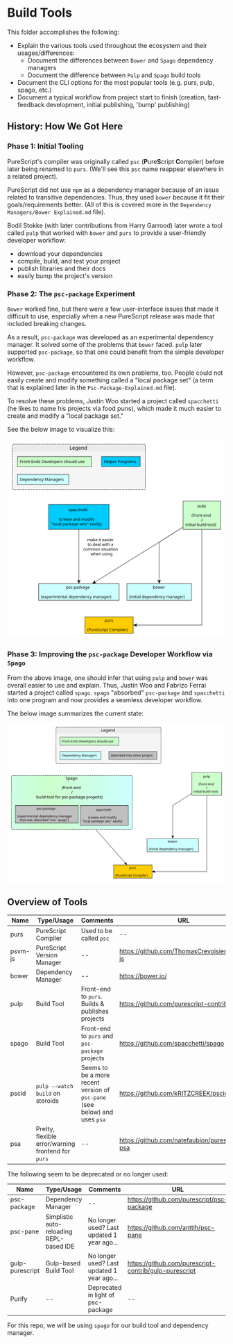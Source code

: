 # Build Tools

This folder accomplishes the following:

- Explain the various tools used throughout the ecosystem and their usages/differences:
    - Document the differences between `Bower` and `Spago` dependency managers
    - Document the difference between `Pulp` and `Spago` build tools
- Document the CLI options for the most popular tools (e.g. purs, pulp, spago, etc.)
- Document a typical workflow from project start to finish (creation, fast-feedback development, initial publishing, 'bump' publishing)

## History: How We Got Here

### Phase 1: Initial Tooling

PureScript's compiler was originally called `psc` (<strong>P</strong>ure<strong>S</strong>cript <strong>C</strong>ompiler) before later being renamed to `purs`. (We'll see this `psc` name reappear elsewhere in a related project).

PureScript did not use `npm` as a dependency manager because of an issue related to transitive dependencies. Thus, they used `bower` because it fit their goals/requirements better. (All of this is covered more in the `Dependency Managers/Bower Explained.md` file).

Bodil Stokke (with later contributions from Harry Garrood) later wrote a tool called `pulp` that worked with `bower` and `purs` to provide a user-friendly developer workflow:
- download your dependencies
- compile, build, and test your project
- publish libraries and their docs
- easily bump the project's version

### Phase 2: The `psc-package` Experiment

`Bower` worked fine, but there were a few user-interface issues that made it difficult to use, especially when a new PureScript release was made that included breaking changes.

As a result, `psc-package` was developed as an experimental dependency manager. It solved some of the problems that `bower` faced. `pulp` later supported `psc-package`, so that one could benefit from the simple developer workflow.

However, `psc-package` encountered its own problems, too. People could not easily create and modify something called a "local package set" (a term that is explained later in the `Psc-Package-Explained.md` file).

To resolve these problems, Justin Woo started a project called `spacchetti` (he likes to name his projects via food puns), which made it much easier to create and modify a "local package set."

See the below image to visualize this:

![Build Tool Relationships - No Spago "Build Tool Relationships"](./assets/Build-Tool-Relationships--no-Spago.svg)

### Phase 3: Improving the `psc-package` Developer Workflow via `Spago`

From the above image, one should infer that using `pulp` and `bower` was overall easier to use and explain. Thus, Justin Woo and Fabrizo Ferrai started a project called `spago`. `spago` "absorbed" `psc-package` and `spacchetti` into one program and now provides a seamless developer workflow.

The below image summarizes the current state:

![Build Tool Relationships "Build Tool Relationships"](./assets/Build-Tool-Relationships--With-Spago.svg)

## Overview of Tools

| Name | Type/Usage | Comments | URL |
| - | - | - | - |
| purs | PureScript Compiler | Used to be called `psc` | -- |
| psvm-js | PureScript Version Manager | -- | https://github.com/ThomasCrevoisier/psvm-js
| bower | Dependency Manager | -- | https://bower.io/ |
| pulp | Build Tool | Front-end to `purs`. Builds & publishes projects | https://github.com/purescript-contrib/pulp |
| spago | Build Tool | Front-end to `purs` and `psc-package` projects | https://github.com/spacchetti/spago
| pscid | `pulp --watch build` on steroids | Seems to be a more recent version of `psc-pane` (see below) and uses `psa` | https://github.com/kRITZCREEK/pscid
| psa | Pretty, flexible error/warning frontend for `purs` | -- | https://github.com/natefaubion/purescript-psa

The following seem to be deprecated or no longer used:

| Name | Type/Usage | Comments | URL |
| - | - | - | - |
| psc-package | Dependency Manager | -- | https://github.com/purescript/psc-package |
| psc-pane | Simplistic auto-reloading REPL-based IDE | No longer used? Last updated 1 year ago... | https://github.com/anttih/psc-pane
| gulp-purescript | Gulp-based Build Tool | No longer used? Last updated 1 year ago... | https://github.com/purescript-contrib/gulp-purescript |
| Purify | -- | Deprecated in light of psc-package | -- |

For this repo, we will be using `spago` for our build tool and dependency manager.
